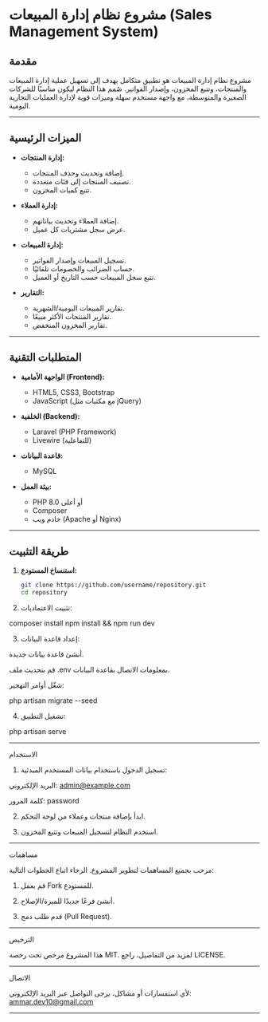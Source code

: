 # مشروع نظام إدارة المبيعات (Sales Management System)

## مقدمة
مشروع نظام إدارة المبيعات هو تطبيق متكامل يهدف إلى تسهيل عملية إدارة المبيعات والمنتجات، وتتبع المخزون، وإصدار الفواتير. صُمم هذا النظام ليكون مناسبًا للشركات الصغيرة والمتوسطة، مع واجهة مستخدم سهلة وميزات قوية لإدارة العمليات التجارية اليومية.

---

## الميزات الرئيسية
- **إدارة المنتجات:**
  - إضافة وتحديث وحذف المنتجات.
  - تصنيف المنتجات إلى فئات متعددة.
  - تتبع كميات المخزون.

- **إدارة العملاء:**
  - إضافة العملاء وتحديث بياناتهم.
  - عرض سجل مشتريات كل عميل.

- **إدارة المبيعات:**
  - تسجيل المبيعات وإصدار الفواتير.
  - حساب الضرائب والخصومات تلقائيًا.
  - تتبع سجل المبيعات حسب التاريخ أو العميل.

- **التقارير:**
  - تقارير المبيعات اليومية/الشهرية.
  - تقارير المنتجات الأكثر مبيعًا.
  - تقارير المخزون المنخفض.

---

## المتطلبات التقنية
- **الواجهة الأمامية (Frontend):**
  - HTML5, CSS3, Bootstrap
  - JavaScript (مع مكتبات مثل jQuery)

- **الخلفية (Backend):**
  - Laravel (PHP Framework)
  - Livewire (للتفاعلية)

- **قاعدة البيانات:**
  - MySQL

- **بيئة العمل:**
  - PHP 8.0 أو أعلى
  - Composer
  - خادم ويب (Apache أو Nginx)

---

## طريقة التثبيت
1. **استنساخ المستودع:**
   ```bash
   git clone https://github.com/username/repository.git
   cd repository

2. تثبيت الاعتماديات:

composer install
npm install && npm run dev


3. إعداد قاعدة البيانات:

أنشئ قاعدة بيانات جديدة.

قم بتحديث ملف .env بمعلومات الاتصال بقاعدة البيانات.

شغّل أوامر التهجير:

php artisan migrate --seed



4. تشغيل التطبيق:

php artisan serve




---

الاستخدام

1. تسجيل الدخول باستخدام بيانات المستخدم المبدئية:

البريد الإلكتروني: admin@example.com

كلمة المرور: password



2. ابدأ بإضافة منتجات وعملاء من لوحة التحكم.


3. استخدم النظام لتسجيل المبيعات وتتبع المخزون.




---

مساهمات

مرحب بجميع المساهمات لتطوير المشروع. الرجاء اتباع الخطوات التالية:

1. قم بعمل Fork للمستودع.


2. أنشئ فرعًا جديدًا للميزة/الإصلاح.


3. قدم طلب دمج (Pull Request).




---

الترخيص

هذا المشروع مرخص تحت رخصة MIT. لمزيد من التفاصيل، راجع LICENSE.


---

الاتصال

لأي استفسارات أو مشاكل، يرجى التواصل عبر البريد الإلكتروني: ammar.dev10@gmail.com

---


